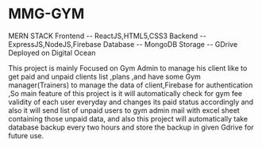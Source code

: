 # MMG-GYM

MERN STACK
Frontend -- ReactJS,HTML5,CSS3
Backend -- ExpressJS,NodeJS,Firebase
Database -- MongoDB
Storage -- GDrive
Deployed on Digital Ocean

This project is mainly Focused on Gym Admin to manage his client like to get paid and unpaid clients list ,plans ,and have some Gym manager(Trainers) to  manage the data of 
client,Firebase for authentication ,So main feature of this project is it will automatically check for gym fee validity of each user everyday and changes its paid status 
accordingly and also it will send list of unpaid users to gym admin mail with excel sheet containing those unpaid data, and also this project will automatically take database 
backup every two hours and store the backup in given Gdrive for future use.
